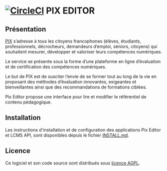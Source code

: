 [![CircleCI](https://circleci.com/gh/1024pix/pix-editor/tree/dev.svg?style=shield)](https://circleci.com/gh/1024pix/pix-editor) PIX EDITOR
===

Présentation
------------

[PIX](https://pix.fr) s’adresse à tous les citoyens francophones (élèves, étudiants, professionnels, décrocheurs, demandeurs d’emploi, séniors, citoyens) qui souhaitent mesurer, développer et valoriser leurs compétences numériques.

Le service se présente sous la forme d’une plateforme en ligne d’évaluation et de certification des compétences numériques.

Le but de PIX est de susciter l’envie de se former tout au long de la vie en proposant des méthodes d’évaluation innovantes, exigeantes et bienveillantes ainsi que des recommandations de formations ciblées.

Pix Editor propose une interface pour lire et modifier le référentiel de contenu pédagogique.


Installation
------------

Les instructions d'installation et de configuration des applications Pix Editor et LCMS API, sont disponibles depuis le fichier [INSTALL.md](INSTALL.md).


Licence
-------

Ce logiciel et son code source sont distribués sous [licence AGPL](https://www.gnu.org/licenses/why-affero-gpl.fr.html).
